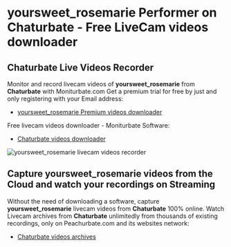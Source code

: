 # yoursweet_rosemarie Performer on Chaturbate - Free LiveCam videos downloader

## Chaturbate Live Videos Recorder

Monitor and record livecam videos of **yoursweet_rosemarie** from **Chaturbate** with Moniturbate.com
Get a premium trial for free by just and only registering with your Email address:
* [yoursweet_rosemarie Premium videos downloader](https://moniturbate.com/request-demo-licence-key.html)

Free livecam videos downloader - Moniturbate Software:
* [Chaturbate videos downloader](https://moniturbate.com/moniturbate-download-software.html)

![yoursweet_rosemarie livecam videos recorder](https://peachurnet.com/templates/moniturbate-software.png)


## Capture yoursweet_rosemarie videos from the Cloud and watch your recordings on Streaming

Without the need of downloading a software, capture **yoursweet_rosemarie** livecam videos from **Chaturbate** 100% online.
Watch Livecam archives from **Chaturbate** unlimitedly from thousands of existing recordings, only on Peachurbate.com and its websites network:
* [Chaturbate videos archives](https://peachurnet.com/)